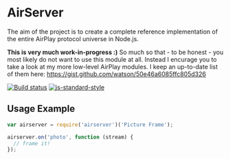 # AirServer

The aim of the project is to create a complete reference implementation of the entire AirPlay protocol universe in Node.js.

**This is very much work-in-progress :)** So much so that - to be honest - you most likely do not want to use this module at all. Instead I encurage you to take a look at my more low-level AirPlay modules. I keep an up-to-date list of them here: https://gist.github.com/watson/50e46a6085ffc805d326

[![Build status](https://travis-ci.org/watson/airserver.svg?branch=master)](https://travis-ci.org/watson/airserver)
[![js-standard-style](https://img.shields.io/badge/code%20style-standard-brightgreen.svg?style=flat)](https://github.com/feross/standard)

## Usage Example

```javascript
var airserver = require('airserver')('Picture Frame');

airserver.on('photo', function (stream) {
  // frame it!
});
```
